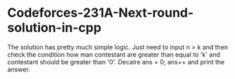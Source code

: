 # Codeforces-231A-Next-round-solution-in-cpp
The solution has pretty much simple logic.
Just need to input n > k and then check the condition how man contestant are greater than equal to 'k' and contestant should be greater than '0'.
Decalre ans = 0;
ans++ and print the answer.
